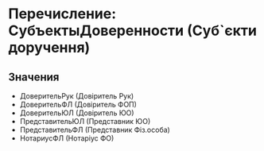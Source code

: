 ﻿# Перечисление: СубъектыДоверенности (Суб`єкти доручення)

## Значения

- ДоверительРук (Довіритель Рук)
- ДоверительФЛ (Довіритель ФОП)
- ДоверительЮЛ (Довіритель ЮО)
- ПредставительЮЛ (Представник ЮО)
- ПредставительФЛ (Представник Фіз.особа)
- НотариусФЛ (Нотаріус ФО)

